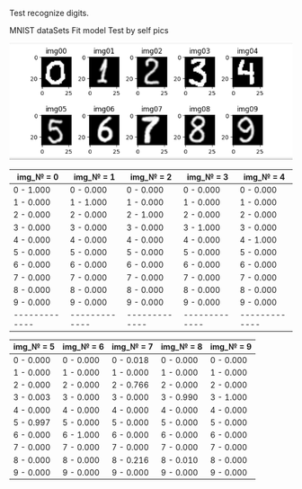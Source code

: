 Test recognize digits.

MNIST dataSets
Fit model
Test by self pics


![Alt text](./Test_imgs/digits_test.png?raw=true "Title")


|  img_№ = 0  |  img_№ = 1  |  img_№ = 2  |  img_№ = 3  |  img_№ = 4  |  
|-------------|-------------|-------------|-------------|-------------|   
|  0 - 1.000  |  0 - 0.000  |  0 - 0.000  |  0 - 0.000  |  0 - 0.000  |
|  1 - 0.000  |  1 - 1.000  |  1 - 0.000  |  1 - 0.000  |  1 - 0.000  |   
|  2 - 0.000  |  2 - 0.000  |  2 - 1.000  |  2 - 0.000  |  2 - 0.000  |   
|  3 - 0.000  |  3 - 0.000  |  3 - 0.000  |  3 - 1.000  |  3 - 0.000  |   
|  4 - 0.000  |  4 - 0.000  |  4 - 0.000  |  4 - 0.000  |  4 - 1.000  |   
|  5 - 0.000  |  5 - 0.000  |  5 - 0.000  |  5 - 0.000  |  5 - 0.000  |   
|  6 - 0.000  |  6 - 0.000  |  6 - 0.000  |  6 - 0.000  |  6 - 0.000  |   
|  7 - 0.000  |  7 - 0.000  |  7 - 0.000  |  7 - 0.000  |  7 - 0.000  |   
|  8 - 0.000  |  8 - 0.000  |  8 - 0.000  |  8 - 0.000  |  8 - 0.000  |   
|  9 - 0.000  |  9 - 0.000  |  9 - 0.000  |  9 - 0.000  |  9 - 0.000  |   
|-------------|-------------|-------------|-------------|-------------|

|  img_№ = 5  |  img_№ = 6  |  img_№ = 7  |  img_№ = 8  |  img_№ = 9  |  
|-------------|-------------|-------------|-------------|-------------|
|  0 - 0.000  |  0 - 0.000  |  0 - 0.018  |  0 - 0.000  | 0 - 0.000   |   
|  1 - 0.000  |  1 - 0.000  |  1 - 0.000  |  1 - 0.000  | 1 - 0.000   |
|  2 - 0.000  |  2 - 0.000  |  2 - 0.766  |  2 - 0.000  | 2 - 0.000   |
|  3 - 0.003  |  3 - 0.000  |  3 - 0.000  |  3 - 0.990  | 3 - 1.000   |
|  4 - 0.000  |  4 - 0.000  |  4 - 0.000  |  4 - 0.000  | 4 - 0.000   |
|  5 - 0.997  |  5 - 0.000  |  5 - 0.000  |  5 - 0.000  | 5 - 0.000   |
|  6 - 0.000  |  6 - 1.000  |  6 - 0.000  |  6 - 0.000  | 6 - 0.000   |
|  7 - 0.000  |  7 - 0.000  |  7 - 0.000  |  7 - 0.000  | 7 - 0.000   |
|  8 - 0.000  |  8 - 0.000  |  8 - 0.216  |  8 - 0.010  | 8 - 0.000   |
|  9 - 0.000  |  9 - 0.000  |  9 - 0.000  |  9 - 0.000  | 9 - 0.000   |
